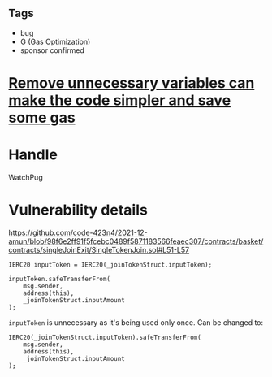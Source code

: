 ## Tags

- bug
- G (Gas Optimization)
- sponsor confirmed

# [Remove unnecessary variables can make the code simpler and save some gas](https://github.com/code-423n4/2021-12-amun-findings/issues/214) 

# Handle

WatchPug


# Vulnerability details

https://github.com/code-423n4/2021-12-amun/blob/98f6e2ff91f5fcebc0489f5871183566feaec307/contracts/basket/contracts/singleJoinExit/SingleTokenJoin.sol#L51-L57

```solidity
IERC20 inputToken = IERC20(_joinTokenStruct.inputToken);

inputToken.safeTransferFrom(
    msg.sender,
    address(this),
    _joinTokenStruct.inputAmount
);
```

`inputToken` is unnecessary as it's being used only once. Can be changed to:

```solidity
IERC20(_joinTokenStruct.inputToken).safeTransferFrom(
    msg.sender,
    address(this),
    _joinTokenStruct.inputAmount
);
```

